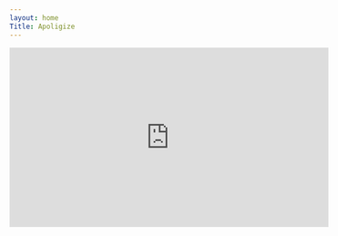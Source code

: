 ```yaml
---
layout: home
Title: Apoligize
---
```


<iframe width="560" height="315" src="https://www.youtube.com/embed/GNcAAvGNbqE" frameborder="0" allowfullscreen></iframe>